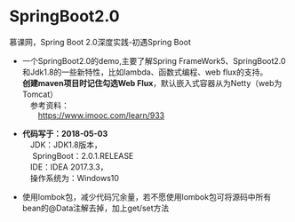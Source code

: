 # SpringBoot2.0
慕课网，Spring Boot 2.0深度实践-初遇Spring Boot<br/>

- 一个SpringBoot2.0的demo,主要了解Spring FrameWork5、SpringBoot2.0和Jdk1.8的一些新特性，比如lambda、函数式编程、web flux的支持。<br/>
**创建maven项目时记住勾选Web Flux**，默认嵌入式容器从为Netty（web为Tomcat）<br/>
&emsp;参考资料：<br/>
&emsp;&emsp;https://www.imooc.com/learn/933<br/>

- **代码写于：2018-05-03**<br/>
  &emsp;JDK：JDK1.8版本，<br/>
  &emsp;SpringBoot：2.0.1.RELEASE<br/>
  &emsp;IDE：IDEA 2017.3.3，<br/>
  &emsp;操作系统为：Windows10<br/>
  
- 使用lombok包，减少代码冗余量，若不愿使用lombok包可将源码中所有bean的@Data注解去掉，加上get/set方法<br/>

